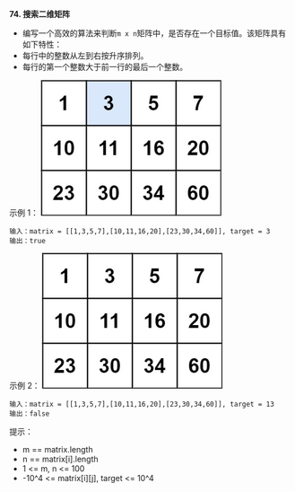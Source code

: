 **74. 搜索二维矩阵**
- 编写一个高效的算法来判断` m x n `矩阵中，是否存在一个目标值。该矩阵具有如下特性：
- 每行中的整数从左到右按升序排列。
- 每行的第一个整数大于前一行的最后一个整数。

示例 1：
![SearchA2DMatrix_Normal1](../../../../../resources/list/search/SearchA2DMatrix_Normal1.jpg "SearchA2DMatrix_Normal1")

```
输入：matrix = [[1,3,5,7],[10,11,16,20],[23,30,34,60]], target = 3
输出：true
```
示例 2：
![SearchA2DMatrix_Normal2](../../../../../resources/list/search/SearchA2DMatrix_Normal2.jpg "SearchA2DMatrix_Normal2")

```
输入：matrix = [[1,3,5,7],[10,11,16,20],[23,30,34,60]], target = 13
输出：false
```

提示：
- m == matrix.length
- n == matrix[i].length
- 1 <= m, n <= 100
- -10^4 <= matrix[i][j], target <= 10^4
